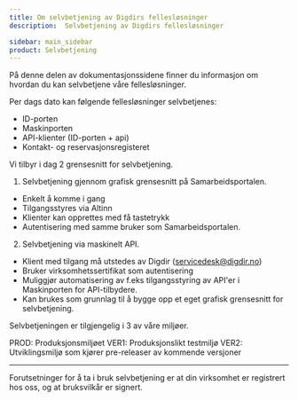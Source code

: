 ```yaml
---
title: Om selvbetjening av Digdirs fellesløsninger
description:  Selvbetjening av Digdirs fellesløsninger

sidebar: main_sidebar
product: Selvbetjening
---
```


På denne delen av dokumentasjonssidene finner du informasjon om hvordan du kan selvbetjene våre fellesløsninger.

Per dags dato kan følgende fellesløsninger selvbetjenes:
- ID-porten
- Maskinporten
- API-klienter (ID-porten + api)
- Kontakt- og reservasjonsregisteret

Vi tilbyr i dag 2 grensesnitt for selvbetjening.

1. Selvbetjening gjennom grafisk grensesnitt på Samarbeidsportalen.
  - Enkelt å komme i gang
  - Tilgangsstyres via Altinn
  - Klienter kan opprettes med få tastetrykk
  - Autentisering med samme bruker som Samarbeidsportalen.

2. Selvbetjening via maskinelt API.
  - Klient med tilgang må utstedes av Digdir (servicedesk@digdir.no)
  - Bruker virksomhetssertifikat som autentisering
  - Muliggjør automatisering av f.eks tilgangsstyring av API'er i Maskinporten for   API-tilbydere.
  - Kan brukes som grunnlag til å bygge opp et eget grafisk grensesnitt for selvbetjening.

Selvbetjeningen er tilgjengelig i 3 av våre miljøer.

PROD: Produksjonsmiljøet
VER1: Produksjonslikt testmiljø
VER2: Utviklingsmiljø som kjører pre-releaser av kommende versjoner

---

Forutsetninger for å ta i bruk selvbetjening er at din virksomhet er registrert hos oss, og at bruksvilkår er signert.
